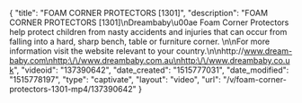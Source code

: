 {
    "title": "FOAM CORNER PROTECTORS [1301]",
    "description": "FOAM CORNER PROTECTORS [1301]\nDreambaby\u00ae Foam Corner Protectors help protect children from nasty accidents and injuries that can occur from falling into a hard, sharp bench, table or furniture corner. \n\nFor more information visit the website relevant to your country.\n\nhttp:\/\/www.dream-baby.com\nhttp:\/\/www.dreambaby.com.au\nhttp:\/\/www.dreambaby.co.uk",
    "videoid": "137390642",
    "date_created": "1515777031",
    "date_modified": "1515778197",
    "type": "captivate",
    "layout": "video",
    "url": "\/v\/foam-corner-protectors-1301-mp4\/137390642"
}